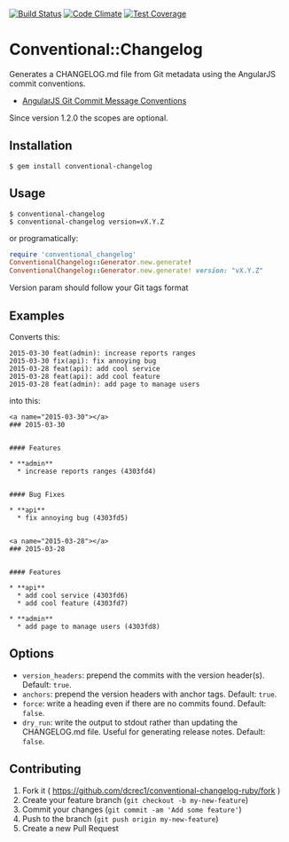 [![Build Status](https://travis-ci.org/dcrec1/conventional-changelog-ruby.svg?branch=master)](https://travis-ci.org/dcrec1/conventional-changelog-ruby)
[![Code Climate](https://codeclimate.com/github/dcrec1/conventional-changelog-ruby/badges/gpa.svg)](https://codeclimate.com/github/dcrec1/conventional-changelog-ruby)
[![Test Coverage](https://codeclimate.com/github/dcrec1/conventional-changelog-ruby/badges/coverage.svg)](https://codeclimate.com/github/dcrec1/conventional-changelog-ruby)

# Conventional::Changelog

Generates a CHANGELOG.md file from Git metadata using the AngularJS commit conventions.

- [AngularJS Git Commit Message Conventions](https://docs.google.com/document/d/1QrDFcIiPjSLDn3EL15IJygNPiHORgU1_OOAqWjiDU5Y/)

Since version 1.2.0 the scopes are optional.


## Installation

    $ gem install conventional-changelog


## Usage

    $ conventional-changelog
    $ conventional-changelog version=vX.Y.Z

or programatically:

```ruby
require 'conventional_changelog'
ConventionalChangelog::Generator.new.generate!
ConventionalChangelog::Generator.new.generate! version: "vX.Y.Z"
```

Version param should follow your Git tags format

## Examples

Converts this:

    2015-03-30 feat(admin): increase reports ranges
    2015-03-30 fix(api): fix annoying bug
    2015-03-28 feat(api): add cool service
    2015-03-28 feat(api): add cool feature
    2015-03-28 feat(admin): add page to manage users

into this:

    <a name="2015-03-30"></a>
    ### 2015-03-30
    
    
    #### Features
    
    * **admin**
      * increase reports ranges (4303fd4)
    
    
    #### Bug Fixes
    
    * **api**
      * fix annoying bug (4303fd5)
    
    
    <a name="2015-03-28"></a>
    ### 2015-03-28
    
    
    #### Features
    
    * **api**
      * add cool service (4303fd6)
      * add cool feature (4303fd7)
    
    * **admin**
      * add page to manage users (4303fd8)

## Options

* `version_headers`: prepend the commits with the version header(s). Default: `true`.
* `anchors`: prepend the version headers with anchor tags. Default: `true`.
* `force`: write a heading even if there are no commits found. Default: `false`.
* `dry_run`: write the output to stdout rather than updating the CHANGELOG.md file. Useful for generating release notes. Default: `false`.

## Contributing

1. Fork it ( https://github.com/dcrec1/conventional-changelog-ruby/fork )
2. Create your feature branch (`git checkout -b my-new-feature`)
3. Commit your changes (`git commit -am 'Add some feature'`)
4. Push to the branch (`git push origin my-new-feature`)
5. Create a new Pull Request

